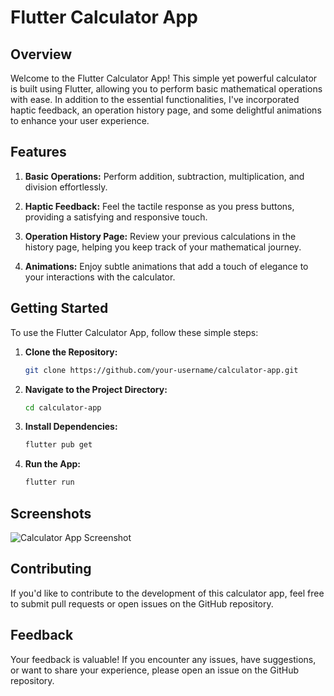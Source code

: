 # Flutter Calculator App

## Overview

Welcome to the Flutter Calculator App! This simple yet powerful calculator is built using Flutter, allowing you to perform basic mathematical operations with ease. In addition to the essential functionalities, I've incorporated haptic feedback, an operation history page, and some delightful animations to enhance your user experience.

## Features

1. **Basic Operations:** Perform addition, subtraction, multiplication, and division effortlessly.

2. **Haptic Feedback:** Feel the tactile response as you press buttons, providing a satisfying and responsive touch.

3. **Operation History Page:** Review your previous calculations in the history page, helping you keep track of your mathematical journey.

4. **Animations:** Enjoy subtle animations that add a touch of elegance to your interactions with the calculator.

## Getting Started

To use the Flutter Calculator App, follow these simple steps:

1. **Clone the Repository:**
   ```bash
   git clone https://github.com/your-username/calculator-app.git
   ```

2. **Navigate to the Project Directory:**
   ```bash
   cd calculator-app
   ```

3. **Install Dependencies:**
   ```bash
   flutter pub get
   ```

4. **Run the App:**
   ```bash
   flutter run
   ```

## Screenshots

![Calculator App Screenshot](screenshots/calculator_app.png)

## Contributing

If you'd like to contribute to the development of this calculator app, feel free to submit pull requests or open issues on the GitHub repository.

## Feedback

Your feedback is valuable! If you encounter any issues, have suggestions, or want to share your experience, please open an issue on the GitHub repository.
